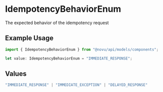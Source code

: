 # IdempotencyBehaviorEnum

The expected behavior of the idempotency request

## Example Usage

```typescript
import { IdempotencyBehaviorEnum } from "@novu/api/models/components";

let value: IdempotencyBehaviorEnum = "IMMEDIATE_RESPONSE";
```

## Values

```typescript
"IMMEDIATE_RESPONSE" | "IMMEDIATE_EXCEPTION" | "DELAYED_RESPONSE"
```